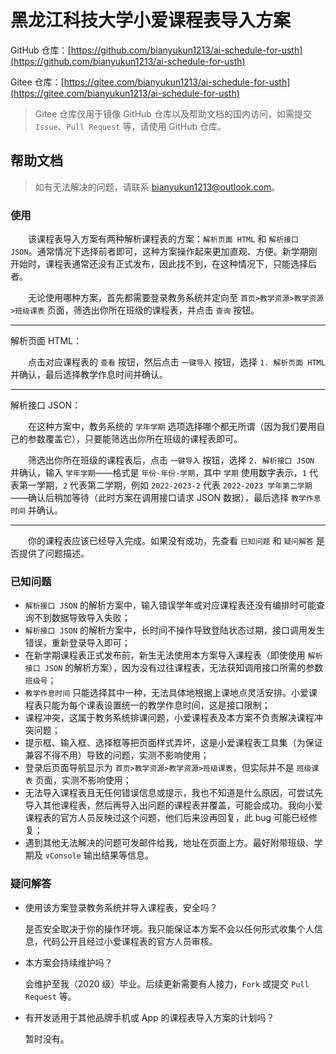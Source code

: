 # 黑龙江科技大学小爱课程表导入方案

GitHub 仓库：[https://github.com/bianyukun1213/ai-schedule-for-usth](https://github.com/bianyukun1213/ai-schedule-for-usth)

Gitee 仓库：[https://gitee.com/bianyukun1213/ai-schedule-for-usth](https://gitee.com/bianyukun1213/ai-schedule-for-usth)

> Gitee 仓库仅用于镜像 GitHub 仓库以及帮助文档的国内访问，如需提交 `Issue`、`Pull Request` 等，请使用 GitHub 仓库。

## 帮助文档

> 如有无法解决的问题，请联系 bianyukun1213@outlook.com。

### 使用

&emsp;&emsp;该课程表导入方案有两种解析课程表的方案：`解析页面 HTML` 和 `解析接口 JSON`。通常情况下选择前者即可，这种方案操作起来更加直观、方便。新学期刚开始时，课程表通常还没有正式发布，因此找不到，在这种情况下，只能选择后者。

&emsp;&emsp;无论使用哪种方案，首先都需要登录教务系统并定向至 `首页>教学资源>教学资源>班级课表` 页面，筛选出你所在班级的课程表，并点击 `查询` 按钮。

---

解析页面 HTML：

&emsp;&emsp;点击对应课程表的 `查看` 按钮，然后点击 `一键导入` 按钮，选择 `1. 解析页面 HTML` 并确认，最后选择教学作息时间并确认。

---

解析接口 JSON：

&emsp;&emsp;在这种方案中，教务系统的 `学年学期` 选项选择哪个都无所谓（因为我们要用自己的参数覆盖它），只要能筛选出你所在班级的课程表即可。

&emsp;&emsp;筛选出你所在班级的课程表后，点击 `一键导入` 按钮，选择 `2. 解析接口 JSON` 并确认，输入 `学年学期`——格式是 `年份-年份-学期`，其中 `学期` 使用数字表示，`1` 代表第一学期，`2` 代表第二学期，例如 `2022-2023-2` 代表 `2022-2023 学年第二学期`——确认后稍加等待（此时方案在调用接口请求 JSON 数据），最后选择 `教学作息时间` 并确认。

---

&emsp;&emsp;你的课程表应该已经导入完成。如果没有成功，先查看 `已知问题` 和 `疑问解答` 是否提供了问题描述。

### 已知问题

- `解析接口 JSON` 的解析方案中，输入错误学年或对应课程表还没有编排时可能查询不到数据导致导入失败；
- `解析接口 JSON` 的解析方案中，长时间不操作导致登陆状态过期，接口调用发生错误，重新登录导入即可；
- 在新学期课程表正式发布前，新生无法使用本方案导入课程表（即使使用 `解析接口 JSON` 的解析方案），因为没有过往课程表，无法获知调用接口所需的参数 `班级号`；
- `教学作息时间` 只能选择其中一种，无法具体地根据上课地点灵活安排。小爱课程表只能为每个课表设置统一的教学作息时间，这是接口限制；
- 课程冲突，这属于教务系统排课问题，小爱课程表及本方案不负责解决课程冲突问题；
- 提示框、输入框、选择框等把页面样式弄坏，这是小爱课程表工具集（为保证兼容不得不用）导致的问题，实测不影响使用；
- 登录后页面导航显示为 `首页>教学资源>教学资源>班级课表`，但实际并不是 `班级课表` 页面，实测不影响使用；
- 无法导入课程表且无任何错误信息或提示，我也不知道是什么原因，可尝试先导入其他课程表，然后再导入出问题的课程表并覆盖，可能会成功。我向小爱课程表的官方人员反映过这个问题，他们后来没再回复，此 bug 可能已经修复；
- 遇到其他无法解决的问题可发邮件给我，地址在页面上方。最好附带班级、学期及 `vConsole` 输出结果等信息。

### 疑问解答

- 使用该方案登录教务系统并导入课程表，安全吗？

  是否安全取决于你的操作环境。我只能保证本方案不会以任何形式收集个人信息，代码公开且经过小爱课程表的官方人员审核。

- 本方案会持续维护吗？

  会维护至我（2020 级）毕业。后续更新需要有人接力，`Fork` 或提交 `Pull Request` 等。

- 有开发适用于其他品牌手机或 App 的课程表导入方案的计划吗？

  暂时没有。
